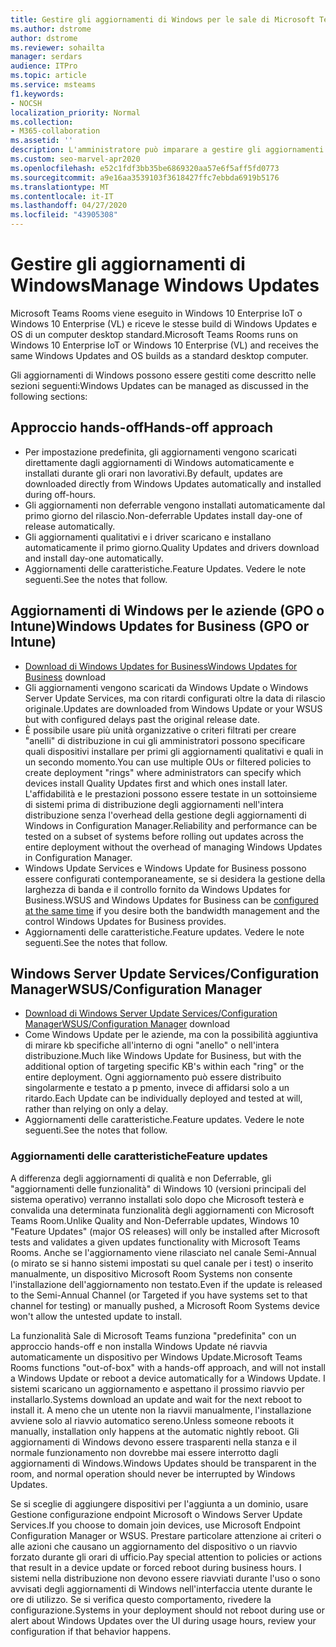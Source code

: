 ```yaml
---
title: Gestire gli aggiornamenti di Windows per le sale di Microsoft Teams
ms.author: dstrome
author: dstrome
ms.reviewer: sohailta
manager: serdars
audience: ITPro
ms.topic: article
ms.service: msteams
f1.keywords:
- NOCSH
localization_priority: Normal
ms.collection:
- M365-collaboration
ms.assetid: ''
description: L'amministratore può imparare a gestire gli aggiornamenti di Windows e gli aggiornamenti delle funzionalità di Windows per le sale di Microsoft Teams.
ms.custom: seo-marvel-apr2020
ms.openlocfilehash: e52c1fdf3bb35be6869320aa57e6f5aff5fd0773
ms.sourcegitcommit: a9e16aa3539103f3618427ffc7ebbda6919b5176
ms.translationtype: MT
ms.contentlocale: it-IT
ms.lasthandoff: 04/27/2020
ms.locfileid: "43905308"
---
```

# <a name="manage-windows-updates"></a><span data-ttu-id="2b158-103">Gestire gli aggiornamenti di Windows</span><span class="sxs-lookup"><span data-stu-id="2b158-103">Manage Windows Updates</span></span>

<span data-ttu-id="2b158-104">Microsoft Teams Rooms viene eseguito in Windows 10 Enterprise IoT o Windows 10 Enterprise (VL) e riceve le stesse build di Windows Updates e OS di un computer desktop standard.</span><span class="sxs-lookup"><span data-stu-id="2b158-104">Microsoft Teams Rooms runs on Windows 10 Enterprise IoT or Windows 10 Enterprise (VL) and receives the same Windows Updates and OS builds as a standard desktop computer.</span></span>

<span data-ttu-id="2b158-105">Gli aggiornamenti di Windows possono essere gestiti come descritto nelle sezioni seguenti:</span><span class="sxs-lookup"><span data-stu-id="2b158-105">Windows Updates can be managed as discussed in the following sections:</span></span>

## <a name="hands-off-approach"></a><span data-ttu-id="2b158-106">Approccio hands-off</span><span class="sxs-lookup"><span data-stu-id="2b158-106">Hands-off approach</span></span> 

- <span data-ttu-id="2b158-107">Per impostazione predefinita, gli aggiornamenti vengono scaricati direttamente dagli aggiornamenti di Windows automaticamente e installati durante gli orari non lavorativi.</span><span class="sxs-lookup"><span data-stu-id="2b158-107">By default, updates are downloaded directly from Windows Updates automatically and installed during off-hours.</span></span>
- <span data-ttu-id="2b158-108">Gli aggiornamenti non deferrable vengono installati automaticamente dal primo giorno del rilascio.</span><span class="sxs-lookup"><span data-stu-id="2b158-108">Non-deferrable Updates install day-one of release automatically.</span></span>
- <span data-ttu-id="2b158-109">Gli aggiornamenti qualitativi e i driver scaricano e installano automaticamente il primo giorno.</span><span class="sxs-lookup"><span data-stu-id="2b158-109">Quality Updates and drivers download and install day-one automatically.</span></span>
- <span data-ttu-id="2b158-110">Aggiornamenti delle caratteristiche.</span><span class="sxs-lookup"><span data-stu-id="2b158-110">Feature Updates.</span></span> <span data-ttu-id="2b158-111">Vedere le note seguenti.</span><span class="sxs-lookup"><span data-stu-id="2b158-111">See the notes that follow.</span></span>

## <a name="windows-updates-for-business-gpo-or-intune"></a><span data-ttu-id="2b158-112">Aggiornamenti di Windows per le aziende (GPO o Intune)</span><span class="sxs-lookup"><span data-stu-id="2b158-112">Windows Updates for Business (GPO or Intune)</span></span>  

- <span data-ttu-id="2b158-113">[Download di Windows Updates for Business](https://docs.microsoft.com/windows/deployment/update/waas-manage-updates-wufb)</span><span class="sxs-lookup"><span data-stu-id="2b158-113">[Windows Updates for Business](https://docs.microsoft.com/windows/deployment/update/waas-manage-updates-wufb) download</span></span>
- <span data-ttu-id="2b158-114">Gli aggiornamenti vengono scaricati da Windows Update o Windows Server Update Services, ma con ritardi configurati oltre la data di rilascio originale.</span><span class="sxs-lookup"><span data-stu-id="2b158-114">Updates are downloaded from Windows Update or your WSUS but with configured delays past the original release date.</span></span>
- <span data-ttu-id="2b158-115">È possibile usare più unità organizzative o criteri filtrati per creare "anelli" di distribuzione in cui gli amministratori possono specificare quali dispositivi installare per primi gli aggiornamenti qualitativi e quali in un secondo momento.</span><span class="sxs-lookup"><span data-stu-id="2b158-115">You can use multiple OUs or filtered policies to create deployment "rings" where administrators can specify which devices install Quality Updates first and which ones install later.</span></span> <span data-ttu-id="2b158-116">L'affidabilità e le prestazioni possono essere testate in un sottoinsieme di sistemi prima di distribuzione degli aggiornamenti nell'intera distribuzione senza l'overhead della gestione degli aggiornamenti di Windows in Configuration Manager.</span><span class="sxs-lookup"><span data-stu-id="2b158-116">Reliability and performance can be tested on a subset of systems before rolling out updates across the entire deployment without the overhead of managing Windows Updates in Configuration Manager.</span></span>
- <span data-ttu-id="2b158-117">Windows Update Services e [](https://docs.microsoft.com/windows/deployment/update/waas-integrate-wufb) Windows Update for Business possono essere configurati contemporaneamente, se si desidera la gestione della larghezza di banda e il controllo fornito da Windows Updates for Business.</span><span class="sxs-lookup"><span data-stu-id="2b158-117">WSUS and Windows Updates for Business can be [configured at the same time](https://docs.microsoft.com/windows/deployment/update/waas-integrate-wufb) if you desire both the bandwidth management and the control Windows Updates for Business provides.</span></span>
- <span data-ttu-id="2b158-118">Aggiornamenti delle caratteristiche.</span><span class="sxs-lookup"><span data-stu-id="2b158-118">Feature updates.</span></span> <span data-ttu-id="2b158-119">Vedere le note seguenti.</span><span class="sxs-lookup"><span data-stu-id="2b158-119">See the notes that follow.</span></span>

## <a name="wsusconfiguration-manager"></a><span data-ttu-id="2b158-120">Windows Server Update Services/Configuration Manager</span><span class="sxs-lookup"><span data-stu-id="2b158-120">WSUS/Configuration Manager</span></span>

- <span data-ttu-id="2b158-121">[Download di Windows Server Update Services/Configuration Manager](https://docs.microsoft.com/windows/deployment/update/waas-manage-updates-configuration-manager)</span><span class="sxs-lookup"><span data-stu-id="2b158-121">[WSUS/Configuration Manager](https://docs.microsoft.com/windows/deployment/update/waas-manage-updates-configuration-manager) download</span></span>
- <span data-ttu-id="2b158-122">Come Windows Update per le aziende, ma con la possibilità aggiuntiva di mirare kb specifiche all'interno di ogni "anello" o nell'intera distribuzione.</span><span class="sxs-lookup"><span data-stu-id="2b158-122">Much like Windows Update for Business, but with the additional option of targeting specific KB's within each "ring" or the entire deployment.</span></span> <span data-ttu-id="2b158-123">Ogni aggiornamento può essere distribuito singolarmente e testato a p pmento, invece di affidarsi solo a un ritardo.</span><span class="sxs-lookup"><span data-stu-id="2b158-123">Each Update can be individually deployed and tested at will, rather than relying on only a delay.</span></span>
- <span data-ttu-id="2b158-124">Aggiornamenti delle caratteristiche.</span><span class="sxs-lookup"><span data-stu-id="2b158-124">Feature updates.</span></span> <span data-ttu-id="2b158-125">Vedere le note seguenti.</span><span class="sxs-lookup"><span data-stu-id="2b158-125">See the notes that follow.</span></span>

### <a name="feature-updates"></a><span data-ttu-id="2b158-126">Aggiornamenti delle caratteristiche</span><span class="sxs-lookup"><span data-stu-id="2b158-126">Feature updates</span></span>

<span data-ttu-id="2b158-127">A differenza degli aggiornamenti di qualità e non Deferrable, gli "aggiornamenti delle funzionalità" di Windows 10 (versioni principali del sistema operativo) verranno installati solo dopo che Microsoft testerà e convalida una determinata funzionalità degli aggiornamenti con Microsoft Teams Room.</span><span class="sxs-lookup"><span data-stu-id="2b158-127">Unlike Quality and Non-Deferrable updates, Windows 10 "Feature Updates" (major OS releases) will only be installed after Microsoft tests and validates a given updates functionality with Microsoft Teams Rooms.</span></span> <span data-ttu-id="2b158-128">Anche se l'aggiornamento viene rilasciato nel canale Semi-Annual (o mirato se si hanno sistemi impostati su quel canale per i test) o inserito manualmente, un dispositivo Microsoft Room Systems non consente l'installazione dell'aggiornamento non testato.</span><span class="sxs-lookup"><span data-stu-id="2b158-128">Even if the update is released to the Semi-Annual Channel (or Targeted if you have systems set to that channel for testing) or manually pushed, a Microsoft Room Systems device won't allow the untested update to install.</span></span>

<span data-ttu-id="2b158-129">La funzionalità Sale di Microsoft Teams funziona "predefinita" con un approccio hands-off e non installa Windows Update né riavvia automaticamente un dispositivo per Windows Update.</span><span class="sxs-lookup"><span data-stu-id="2b158-129">Microsoft Teams Rooms functions "out-of-box" with a hands-off approach, and will not install a Windows Update or reboot a device automatically for a Windows Update.</span></span> <span data-ttu-id="2b158-130">I sistemi scaricano un aggiornamento e aspettano il prossimo riavvio per installarlo.</span><span class="sxs-lookup"><span data-stu-id="2b158-130">Systems download an update and wait for the next reboot to install it.</span></span> <span data-ttu-id="2b158-131">A meno che un utente non la riavvii manualmente, l'installazione avviene solo al riavvio automatico sereno.</span><span class="sxs-lookup"><span data-stu-id="2b158-131">Unless someone reboots it manually, installation only happens at the automatic nightly reboot.</span></span> <span data-ttu-id="2b158-132">Gli aggiornamenti di Windows devono essere trasparenti nella stanza e il normale funzionamento non dovrebbe mai essere interrotto dagli aggiornamenti di Windows.</span><span class="sxs-lookup"><span data-stu-id="2b158-132">Windows Updates should be transparent in the room, and normal operation should never be interrupted by Windows Updates.</span></span>

<span data-ttu-id="2b158-133">Se si sceglie di aggiungere dispositivi per l'aggiunta a un dominio, usare Gestione configurazione endpoint Microsoft o Windows Server Update Services.</span><span class="sxs-lookup"><span data-stu-id="2b158-133">If you choose to domain join devices, use Microsoft Endpoint Configuration Manager or WSUS.</span></span> <span data-ttu-id="2b158-134">Prestare particolare attenzione ai criteri o alle azioni che causano un aggiornamento del dispositivo o un riavvio forzato durante gli orari di ufficio.</span><span class="sxs-lookup"><span data-stu-id="2b158-134">Pay special attention to policies or actions that result in a device update or forced reboot during business hours.</span></span> <span data-ttu-id="2b158-135">I sistemi nella distribuzione non devono essere riavviati durante l'uso o sono avvisati degli aggiornamenti di Windows nell'interfaccia utente durante le ore di utilizzo. Se si verifica questo comportamento, rivedere la configurazione.</span><span class="sxs-lookup"><span data-stu-id="2b158-135">Systems in your deployment should not reboot during use or alert about Windows Updates over the UI during usage hours, review your configuration if that behavior happens.</span></span>